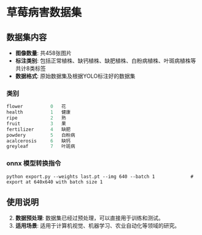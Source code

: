 # 草莓病害数据集

## 数据集内容

- **图像数量**: 共458张图片
- **标注类别**: 包括正常植株、缺钙植株、缺肥植株、白粉病植株、叶斑病植株等共计8类标签
- **数据格式**: 原始数据集及根据YOLO标注好的数据集

### 类别

```python
flower			0	花
health			1	健康
ripe			2	熟
fruit			3	果
fertilizer		4	缺肥
powdery			5	白粉病
acalcerosis		6	缺钙
greyleaf		7	叶斑病
```

### onnx 模型转换指令

```
python export.py --weights last.pt --img 640 --batch 1             # export at 640x640 with batch size 1
```

## 使用说明

2. **数据预处理**: 数据集已经过预处理，可以直接用于训练和测试。
3. **适用场景**: 适用于计算机视觉、机器学习、农业自动化等领域的研究。



